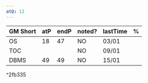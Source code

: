 ```yaml
---
atQ: 12
---
```


| GM Short | atP | endP | noted? | lastTime | % |
| ---- | ---- | ---- | ---- | ---- | ---- |
| OS | 18 | 47 | NO | 03/01 |  |
| TOC |  |  | NO | 09/01 |  |
| DBMS | 49 | 49 | NO | 15/01 |  |

^2fb335

